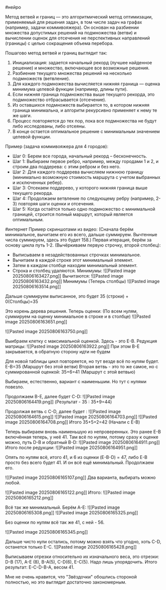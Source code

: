 #нейро 

Метод ветвей и границ — это алгоритмический метод оптимизации, применяемый для решения задач, в том числе задач на графах (например, задачи коммивояжера). Он основан на разбиении множества допустимых решений на подмножества (ветви) и вычислении оценок для отсечения не перспективных направлений (границы) с целью сокращения объема перебора.

Пошагово метод ветвей и границ выглядит так:
1. Инициализация: задается начальный рекорд (лучшее найденное решение) и множество, включающее все возможные решения.
2. Разбиение текущего множества решений на несколько подмножеств (ветвление).
3. Для каждого подмножества вычисляется нижняя граница — оценка минимума целевой функции (например, длины пути).
4. Если нижняя граница подмножества выше текущего рекорда, это подмножество отбрасывается (отсечение).
5. Из оставшихся подмножеств выбирается то, в котором нижняя граница минимальна, и алгоритм рекурсивно применяет к нему те же шаги.
6. Процесс повторяется до тех пор, пока все подмножества не будут либо исследованы, либо отсеяны.
7. В конце остается оптимальное решение с минимальным значением целевой функции.
    

Пример (задача коммивояжера для 4 городов):
- Шаг 0: Берем все города, начальный рекорд – бесконечность.
- Шаг 1: Выбираем первое ребро, например, между городами 1 и 2, и строим два поддерева: с этим ребром и без него.
- Шаг 2: Для каждого поддерева вычисляем нижнюю границу (минимально возможную стоимость маршрута с учетом выбранных и исключенных ребер).
- Шаг 3: Отсекаем поддерево, у которого нижняя граница выше текущего рекорда.
- Шаг 4: Продолжаем ветвление по следующему ребру (например, 2-3) повторяя шаги оценки и отсечения.
- Шаг 5: Когда остаётся только одно подмножество с минимальной границей, строится полный маршрут, который является оптимальным.

#интернет 
Пример скриншотами из видео:
(Сначала берём минимальное, вычитаем его из всего, дальше суммируем. Вычтенные числа суммируем, здесь это будет 158.)
Первая итерация, берём за основу цикла путь 1-2. (Вычёркиваем первую строчку, второй столбец):
- Выписываем в незадействованных строчках минимальное.
- Вычитаем в каждой строке этот минимальный элемент.
- Затем в каждом столбце находим минимальный элемент.
- Строка и столбец удаляются.
Минимумы:
![[Pasted image 20250806163427.png]]
Вычитаются:
![[Pasted image 20250806163432.png]]
Минимумы (Теперь столбцы)
![[Pasted image 20250806163514.png]]

Дальше суммируем выписанное, это будет 35 (строки) + 0(Столбцы)=35

Это корень дерева решения.
Теперь оценки:
(По всем нулям, суммируем на оценку минимальное в строке и в столбце)
![[Pasted image 20250806163651.png]]

![[Pasted image 20250806163750.png]]

Выибраем клетку с максимальной оценкой. Здесь - это E-B.
Редукция матрицы:
![[Pasted image 20250806163922.png]]
При этом B-E закрывается, в обратную сторону идти не будем

Для новой таблицы цикл повторяется, но тут везде всё по нулям будет.
E-B=35 (Маршрут без этой ветви)
Вторая ветвь - это то же самое, но с суммированной оценкой: 35+6=41 (Маршрут с этой ветвью)

Выбираем, естественно, вариант с наименьшим. Но тут с нулями повезло.

Продолжаем B-E, далее будет C-D:
![[Pasted image 20250806164419.png]]
(Результат - 35 : 35+9=44)

Продолжая ветвь с C-D, далее будет :
![[Pasted image 20250806164615.png]]
![[Pasted image 20250806164703.png]]
![[Pasted image 20250806164708.png]]
Итого 35+5+2=42
(Начали с E-B)

Теперь выбираем вновь наименьшую из непроверенных. Это ранее E-B включённая теперь, у неё 41. Там всё по нулям, потому сразу к оценке можно, путь D-B и обратный B-D:
![[Pasted image 20250806164911.png]]
Итого после редукции:
![[Pasted image 20250806164951.png]]

Опять по нулям всё, итого 41, и 6 из оценки (E-B-D) = 47, либо E-B просто без всего будет 41. И он всё ещё минимальный. Продолжаем его.

![[Pasted image 20250806165107.png]]
Два варианта, выбирать можно любой.

![[Pasted image 20250806165122.png]]
Итого:
![[Pasted image 20250806165212.png]]

Всё так же минимальный. Берём A-E:
![[Pasted image 20250806165308.png]]
![[Pasted image 20250806165325.png]]

Без оценки по нулям всё так же 41, с ней - 56.

![[Pasted image 20250806165345.png]]

Дальше чисто нули остались, потому можно взять что угодно, хоть C-D, останется только E-C.
![[Pasted image 20250806165428.png]]

Выписываем отрезки относительно их изначального веса, это отрезки:
D-B (17), A-E (8), B-A(5), C-D(6), E-C(5). Надо лишь упорядочить.
Итого результат: E-C-D-B-A, весом 41.

Мне не очень нравится, что "Звёздочки" обошлись стороной полностью, но это выглядит достаточно закономерным.
